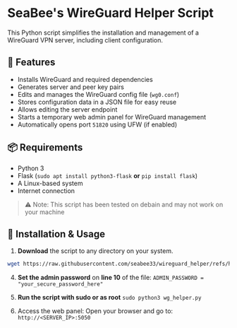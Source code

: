 # SeaBee's WireGuard Helper Script

This Python script simplifies the installation and management of a WireGuard VPN server, including client configuration.

## 🔧 Features

- Installs WireGuard and required dependencies
- Generates server and peer key pairs
- Edits and manages the WireGuard config file (`wg0.conf`)
- Stores configuration data in a JSON file for easy reuse
- Allows editing the server endpoint
- Starts a temporary web admin panel for WireGuard management
- Automatically opens port `51820` using UFW (if enabled)

## 📦 Requirements

- Python 3
- Flask (`sudo apt install python3-flask` **or** `pip install flask`)
- A Linux-based system
- Internet connection

> ⚠️ Note: This script has been tested on debain and may not work on your machine

## 🚀 Installation & Usage

1. **Download** the script to any directory on your system.

```bash
wget https://raw.githubusercontent.com/seabee33/wireguard_helper/refs/heads/main/wg_helper.py
```
4. **Set the admin password** on **line 10** of the file: `ADMIN_PASSWORD = "your_secure_password_here"`
    
5. **Run the script with sudo or as root** `sudo python3 wg_helper.py`

6. Access the web panel: Open your browser and go to: `http://<SERVER_IP>:5050`

